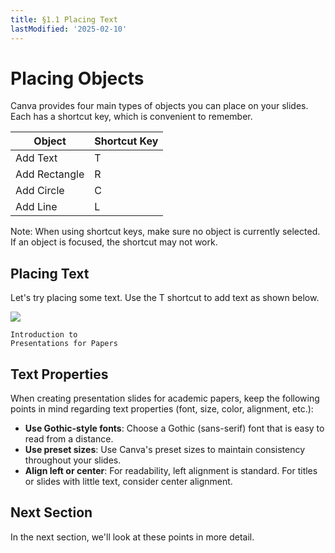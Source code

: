 ```yaml
---
title: §1.1 Placing Text
lastModified: '2025-02-10'
---
```


# Placing Objects

Canva provides four main types of objects you can place on your slides. Each has a shortcut key, which is convenient to remember.

| Object        | Shortcut Key |
| ------------- | ------------ |
| Add Text      | T            |
| Add Rectangle | R            |
| Add Circle    | C            |
| Add Line      | L            |

Note: When using shortcut keys, make sure no object is currently selected. If an object is focused, the shortcut may not work.

## Placing Text

Let's try placing some text. Use the T shortcut to add text as shown below.

![](/books/slide_design/images/1-1/1.jpeg)

```text
Introduction to
Presentations for Papers
```

## Text Properties

When creating presentation slides for academic papers, keep the following points in mind regarding text properties (font, size, color, alignment, etc.):

- **Use Gothic-style fonts**: Choose a Gothic (sans-serif) font that is easy to read from a distance.
- **Use preset sizes**: Use Canva's preset sizes to maintain consistency throughout your slides.
- **Align left or center**: For readability, left alignment is standard. For titles or slides with little text, consider center alignment.

## Next Section

In the next section, we'll look at these points in more detail.
